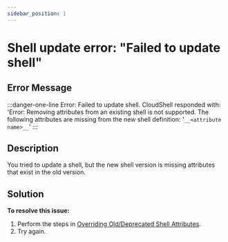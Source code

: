 ```yaml
---
sidebar_position: 1
---
```


# Shell update error: "Failed to update shell"

## Error Message

:::danger-one-line
Error: Failed to update shell. CloudShell responded with: 'Error: Removing attributes from an existing shell is not supported. The following attributes are missing from the new shell definition: '`__<attribute name>__`'
:::

## Description

You tried to update a shell, but the new shell version is missing attributes that exist in the old version.

## Solution

**To resolve this issue:**

1. Perform the steps in [Overriding Old/Deprecated Shell Attributes](../../devguide/developing-shells/override-old-shell-attributes.md).
2. Try again.
